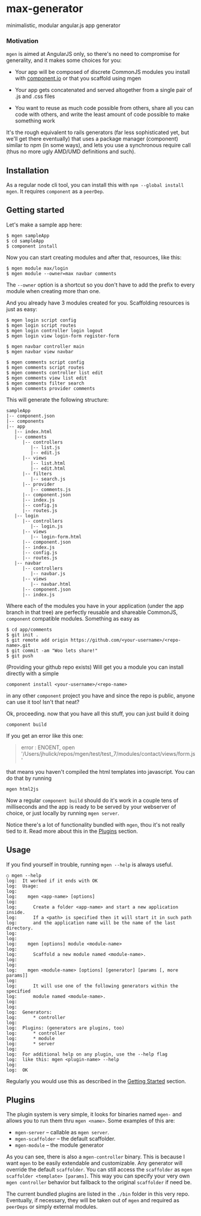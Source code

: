 # max-generator
minimalistic, modular angular.js app generator

### Motivation

`mgen` is aimed at AngularJS only, so there's no need to compromise for generality, and it makes some choices for you:

* Your app will be composed of discrete CommonJS modules you install with [component.io](https://github.com/component) or that you scaffold using mgen

* Your app gets concatenated and served altogether from a single pair of .js and .css files

* You want to reuse as much code possible from others, share all you can code with others, and write the least amount of code possible to make something work

It's the rough equivalent to rails generators (far less sophisticated yet, but we'll get there eventually) that uses a package manager (component) similar to npm (in some ways), and lets you use a synchronous require call (thus no more ugly AMD/UMD definitions and such).

## Installation 
As a regular node cli tool, you can install this with `npm --global install mgen`. It requires `component` as a `peerDep`.

## Getting started

Let's make a sample app here:

```
$ mgen sampleApp
$ cd sampleApp
$ component install
```

Now you can start creating modules and after that, resources, like this:

```
$ mgen module max/login
$ mgen module --owner=max navbar comments
```

The `--owner` option is a shortcut so you don't have to add the prefix to every module when creating more than one.

And you already have 3 modules created for you. Scaffolding resources is just as easy:

```
$ mgen login script config
$ mgen login script routes
$ mgen login controller login logout
$ mgen login view login-form register-form

$ mgen navbar controller main
$ mgen navbar view navbar

$ mgen comments script config
$ mgen comments script routes
$ mgen comments controller list edit
$ mgen comments view list edit
$ mgen comments filter search
$ mgen comments provider comments
```

This will generate the following structure:

```
sampleApp
|-- component.json
|-- components
|-- app
   |-- index.html
   |-- comments
      |-- controllers
         |-- list.js
         |-- edit.js
      |-- views
         |-- list.html
         |-- edit.html
      |-- filters
         |-- search.js
      |-- provider
         |-- comments.js
      |-- component.json
      |-- index.js
      |-- config.js
      |-- routes.js
   |-- login
      |-- controllers
         |-- login.js
      |-- views
         |-- login-form.html
      |-- component.json
      |-- index.js
      |-- config.js
      |-- routes.js
   |-- navbar
      |-- controllers
         |-- navbar.js
      |-- views
         |-- navbar.html
      |-- component.json
      |-- index.js

```

Where each of the modules you have in your application (under the app branch in that tree) are perfectly reusable and shareable CommonJS, `component` compatible modules. Something as easy as 

```
$ cd app/comments
$ git init .
$ git remote add origin https://github.com/<your-username>/<repo-name>.git
$ git commit -am "Woo lets share!"
$ git push
```

(Providing your github repo exists) Will get you a module you can install directly with a simple

```
component install <your-username>/<repo-name>
```

in any other `component` project you have and since the repo is public, anyone can use it too! Isn't that neat?

Ok, proceeding. now that you have all this stuff, you can just build it doing

```
component build
```

If you get an error like this one:
> error : ENOENT, open '/Users/jhulick/repos/mgen/test/test_7/modules/contact/views/form.js'

that means you haven't compiled the html templates into javascript. You can do that by running

```
mgen html2js
```

Now a regular `component build` should do it's work in a couple tens of milliseconds and the app is ready to be served by your webserver of choice, or just locally by running `mgen server`.

Notice there's a lot of functionality bundled with `mgen`, thou it's not really tied to it. Read more about this in the [Plugins](#plugins) section.

## Usage
If you find yourself in trouble, running `mgen --help` is always useful.

```
○ mgen --help
log:  It worked if it ends with OK
log:  Usage:
log:
log:    mgen <app-name> [options]
log:
log:      Create a folder <app-name> and start a new application inside.
log:      If a <path> is specified then it will start it in such path
log:      and the application name will be the name of the last directory.
log:
log:
log:    mgen [options] module <module-name>
log:
log:      Scaffold a new module named <module-name>.
log:
log:
log:    mgen <module-name> [options] [generator] [params [, more params]]
log:
log:      It will use one of the following generators within the specified
log:      module named <module-name>.
log:
log:
log:  Generators:
log:      * controller
log:
log:  Plugins: (generators are plugins, too)
log:      * controller
log:      * module
log:      * server
log:
log:  For additional help on any plugin, use the --help flag
log:  like this: mgen <plugin-name> --help
log:
log:  OK

```

Regularly you would use this as described in the [Getting Started](#getting-started) section.

## Plugins
The plugin system is very simple, it looks for binaries named `mgen-` and allows you to run them thru `mgen <name>`. Some examples of this are:

* `mgen-server` – callable as `mgen server`.
* `mgen-scaffolder` – the default scaffolder.
* `mgen-module` – the module generator

As you can see, there is also a `mgen-controller` binary. This is because  I want `mgen` to be easily extendable and customizable. Any generator will override the default `scaffolder`. You can still access the `scaffolder` as `mgen scaffolder <template> [params]`. This way you can specify your very own `mgen controller` behavior but fallback to the original `scaffolder` if need be.

The current bundled plugins are listed in the `./bin` folder in this very repo. Eventually, if necessary, they will be taken out of `mgen` and required as `peerDeps` or simply external modules.

